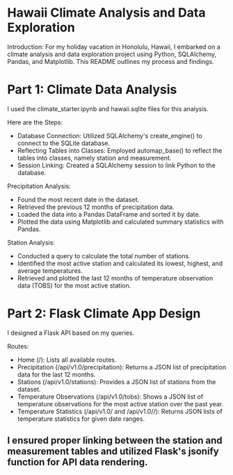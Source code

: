 # Hawaii Climate Analysis and Data Exploration

Introduction: For my holiday vacation in Honolulu, Hawaii, I embarked on a climate analysis and data exploration project using Python, SQLAlchemy, Pandas, and Matplotlib. This README outlines my process and findings.

# Part 1: Climate Data Analysis
I used the climate_starter.ipynb and hawaii.sqlite files for this analysis.

Here are the Steps:
- Database Connection: Utilized SQLAlchemy's create_engine() to connect to the SQLite database.
- Reflecting Tables into Classes: Employed automap_base() to reflect the tables into classes, namely station and measurement.
- Session Linking: Created a SQLAlchemy session to link Python to the database.

Precipitation Analysis:
- Found the most recent date in the dataset.
- Retrieved the previous 12 months of precipitation data.
- Loaded the data into a Pandas DataFrame and sorted it by date.
- Plotted the data using Matplotlib and calculated summary statistics with Pandas.

Station Analysis:
- Conducted a query to calculate the total number of stations.
- Identified the most active station and calculated its lowest, highest, and average temperatures.
- Retrieved and plotted the last 12 months of temperature observation data (TOBS) for the most active station.


# Part 2: Flask Climate App Design
I designed a Flask API based on my queries.

Routes:
- Home (/): Lists all available routes.
- Precipitation (/api/v1.0/precipitation): Returns a JSON list of precipitation data for the last 12 months.
- Stations (/api/v1.0/stations): Provides a JSON list of stations from the dataset.
- Temperature Observations (/api/v1.0/tobs): Shows a JSON list of temperature observations for the most active station over the past year.
- Temperature Statistics (/api/v1.0/<start> and /api/v1.0/<start>/<end>): Returns JSON lists of temperature statistics for given date ranges.


## I ensured proper linking between the station and measurement tables and utilized Flask's jsonify function for API data rendering.
